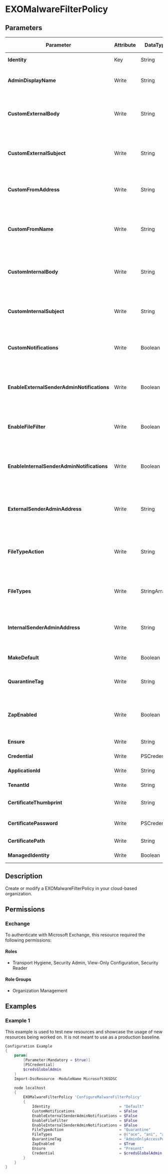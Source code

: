 ﻿# EXOMalwareFilterPolicy

## Parameters

| Parameter | Attribute | DataType | Description | Allowed Values |
| --- | --- | --- | --- | --- |
| **Identity** | Key | String | The Identity parameter specifies the MalwareFilterPolicy you want to modify. | |
| **AdminDisplayName** | Write | String | The AdminDisplayName parameter specifies a description for the policy. If the value contains spaces, enclose the value in quotation marks. | |
| **CustomExternalBody** | Write | String | The CustomExternalBody parameter specifies the body of the custom notification message for malware detections in messages from external senders. If the value contains spaces, enclose the value in quotation marks. | |
| **CustomExternalSubject** | Write | String | The CustomExternalSubject parameter specifies the subject of the custom notification message for malware detections in messages from external senders. If the value contains spaces, enclose the value in quotation marks. | |
| **CustomFromAddress** | Write | String | The CustomFromAddress parameter specifies the From address of the custom notification message for malware detections in messages from internal or external senders. | |
| **CustomFromName** | Write | String | The CustomFromName parameter specifies the From name of the custom notification message for malware detections in messages from internal or external senders. If the value contains spaces, enclose the value in quotation marks. | |
| **CustomInternalBody** | Write | String | The CustomInternalBody parameter specifies the body of the custom notification message for malware detections in messages from internal senders. If the value contains spaces, enclose the value in quotation marks. | |
| **CustomInternalSubject** | Write | String | The CustomInternalSubject parameter specifies the subject of the custom notification message for malware detections in messages from internal senders. If the value contains spaces, enclose the value in quotation marks. | |
| **CustomNotifications** | Write | Boolean | The CustomNotifications parameter enables or disables custom notification messages for malware detections in messages from internal or external senders. Valid values are: $true, $false. | |
| **EnableExternalSenderAdminNotifications** | Write | Boolean | The EnableExternalSenderAdminNotifications parameter enables or disables sending malware detection notification messages to an administrator for messages from external senders. Valid values are: $true, $false. | |
| **EnableFileFilter** | Write | Boolean | The EnableFileFilter parameter enables or disables common attachment blocking - also known as the Common Attachment Types Filter.Valid values are: $true, $false. | |
| **EnableInternalSenderAdminNotifications** | Write | Boolean | The EnableInternalSenderAdminNotifications parameter enables or disables sending malware detection notification messages to an administrator for messages from internal senders. Valid values are: $true, $false. | |
| **ExternalSenderAdminAddress** | Write | String | The ExternalSenderAdminAddress parameter specifies the email address of the administrator who will receive notification messages for malware detections in messages from external senders. | |
| **FileTypeAction** | Write | String | The FileTypeAction parameter specifies what's done to messages that contain one or more attachments where the file extension is included in the FileTypes parameter (common attachment blocking). Valid values are Quarantine and Reject. The default value is Reject. | `Quarantine`, `Reject` |
| **FileTypes** | Write | StringArray[] | The FileTypes parameter specifies the file types that are automatically blocked by common attachment blocking (also known as the Common Attachment Types Filter), regardless of content. | |
| **InternalSenderAdminAddress** | Write | String | The InternalSenderAdminAddress parameter specifies the email address of the administrator who will receive notification messages for malware detections in messages from internal senders. | |
| **MakeDefault** | Write | Boolean | MakeDefault makes this malware filter policy the default policy. Valid values are: $true, $false. | |
| **QuarantineTag** | Write | String | The QuarantineTag specifies the quarantine policy that's used on messages that are quarantined as malware. | |
| **ZapEnabled** | Write | Boolean | The ZapEnabled parameter enables or disables zero-hour auto purge (ZAP) for malware. ZAP detects malware in unread messages that have already been delivered to the user's Inbox. Valid values are: $true, $false. | |
| **Ensure** | Write | String | Specifies if this MalwareFilterPolicy should exist. | `Present`, `Absent` |
| **Credential** | Write | PSCredential | Credentials of the Exchange Global Admin | |
| **ApplicationId** | Write | String | Id of the Azure Active Directory application to authenticate with. | |
| **TenantId** | Write | String | Id of the Azure Active Directory tenant used for authentication. | |
| **CertificateThumbprint** | Write | String | Thumbprint of the Azure Active Directory application's authentication certificate to use for authentication. | |
| **CertificatePassword** | Write | PSCredential | Username can be made up to anything but password will be used for CertificatePassword | |
| **CertificatePath** | Write | String | Path to certificate used in service principal usually a PFX file. | |
| **ManagedIdentity** | Write | Boolean | Managed ID being used for authentication. | |

## Description

Create or modify a EXOMalwareFilterPolicy in your cloud-based organization.

## Permissions

### Exchange

To authenticate with Microsoft Exchange, this resource required the following permissions:

#### Roles

- Transport Hygiene, Security Admin, View-Only Configuration, Security Reader

#### Role Groups

- Organization Management

## Examples

### Example 1

This example is used to test new resources and showcase the usage of new resources being worked on.
It is not meant to use as a production baseline.

```powershell
Configuration Example
{
    param(
        [Parameter(Mandatory = $true)]
        [PSCredential]
        $credsGlobalAdmin
    )
    Import-DscResource -ModuleName Microsoft365DSC

    node localhost
    {
        EXOMalwareFilterPolicy 'ConfigureMalwareFilterPolicy'
        {
            Identity                               = "Default"
            CustomNotifications                    = $False
            EnableExternalSenderAdminNotifications = $False
            EnableFileFilter                       = $False
            EnableInternalSenderAdminNotifications = $False
            FileTypeAction                         = "Quarantine"
            FileTypes                              = @("ace", "ani", "app", "cab", "docm", "exe", "iso", "jar", "jnlp", "reg", "scr", "vbe", "vbs")
            QuarantineTag                          = "AdminOnlyAccessPolicy"
            ZapEnabled                             = $True
            Ensure                                 = "Present"
            Credential                             = $credsGlobalAdmin
        }
    }
}
```

